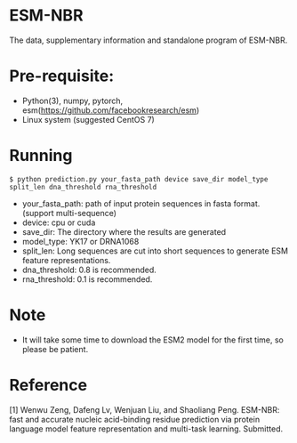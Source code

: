# ESM-NBR
The data, supplementary information and standalone program of ESM-NBR.
# Pre-requisite:
- Python(3), numpy, pytorch, esm(https://github.com/facebookresearch/esm)
- Linux system (suggested CentOS 7)
 # Running
 ```
 $ python prediction.py your_fasta_path device save_dir model_type split_len dna_threshold rna_threshold
```
- your_fasta_path: path of input protein sequences in fasta format. (support multi-sequence)
- device: cpu or cuda
- save_dir: The directory where the results are generated
- model_type: YK17 or DRNA1068
- split_len: Long sequences are cut into short sequences to generate ESM feature representations.
- dna_threshold: 0.8 is recommended.
- rna_threshold: 0.1 is recommended.

# Note
- It will take some time to download the ESM2 model for the first time, so please be patient.

# Reference
[1] Wenwu Zeng, Dafeng Lv, Wenjuan Liu, and Shaoliang Peng. ESM-NBR: fast and accurate nucleic acid-binding residue prediction via protein language model feature representation and multi-task learning. Submitted.
